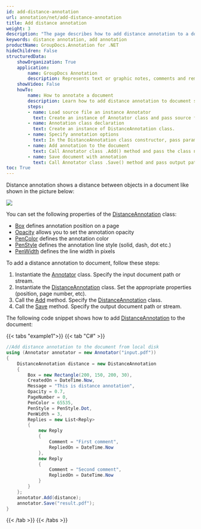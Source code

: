 ```yaml
---
id: add-distance-annotation
url: annotation/net/add-distance-annotation
title: Add distance annotation
weight: 3
description: "The page describes how to add distance annotation to a document using GroupDocs.Annotation for .NET."
keywords: distance annotation, add annotation
productName: GroupDocs.Annotation for .NET
hideChildren: False
structuredData:
    showOrganization: True
    application:    
        name: GroupDocs Annotation
        description: Represents text or graphic notes, comments and remarks attached to a specific part of the content of the document using C#
    showVideo: False
    howTo:
        name: How to annotate a document
        description: Learn how to add distance annotation to document step by step
        steps:
        - name: Load source file an instance Annotator
          text: Create an instance of Annotator class and pass source file path as a constructor parameter. You may specify absolute or relative file path as per your requirements. 
        - name: Annotation class declaration
          text: Create an instance of DistanceAnnotation class.
        - name: Specify annotation options 
          text: In the DistanceAnnotation class constructor, pass parameters.
        - name: Add annotation to the document
          text: Call Annotator class .Add() method and pass the class name DistanceAnnotation.
        - name: Save document with annotation
          text: Call Annotator class .Save() method and pass output path file.
toc: True
---
```

Distance annotation shows a distance between objects in a document like shown in the picture below: 

![](/annotation/net/images/add-distance-annotation.png)

You can set the following properties of the [DistanceAnnotation](https://reference.groupdocs.com/net/annotation/groupdocs.annotation.models.annotationmodels/distanceannotation) class:

*   [Box](https://reference.groupdocs.com/annotation/net/groupdocs.annotation.models.annotationmodels/areaannotation/properties/box) defines annotation position on a page
*   [Opacity](https://reference.groupdocs.com/annotation/net/groupdocs.annotation.models.annotationmodels/areaannotation/properties/opacity) allows you to set the annotation opacity
*   [PenColor](https://reference.groupdocs.com/annotation/net/groupdocs.annotation.models.annotationmodels/areaannotation/properties/pencolor) defines the annotation color
*   [PenStyle](https://reference.groupdocs.com/annotation/net/groupdocs.annotation.models.annotationmodels/areaannotation/properties/penstyle) defines the annotation line style (solid, dash, dot etc.)
*   [PenWidth](https://reference.groupdocs.com/annotation/net/groupdocs.annotation.models.annotationmodels/areaannotation/properties/penwidth) defines the line width in pixels

  
To add a distance annotation to document, follow these steps:  

1.   Instantiate the [Annotator](https://reference.groupdocs.com/net/annotation/groupdocs.annotation/annotator) class. Specify the input document path or stream.
2.   Instantiate the [DistanceAnnotation](https://reference.groupdocs.com/net/annotation/groupdocs.annotation.models.annotationmodels/distanceannotation) class. Set the appropriate properties (position, page number, etc).
3.   Call the [Add](https://reference.groupdocs.com/net/annotation/groupdocs.annotation/annotator/methods/add) method. Specify the [DistanceAnnotation](https://reference.groupdocs.com/net/annotation/groupdocs.annotation.models.annotationmodels/distanceannotation) class.
4.   Call the [Save](https://reference.groupdocs.com/net/annotation/groupdocs.annotation/annotator/methods/save/index) method. Specify the output document path or stream.  
      
    

The following code snippet shows how to add [DistanceAnnotation](https://reference.groupdocs.com/net/annotation/groupdocs.annotation.models.annotationmodels/distanceannotation) to the document:

{{< tabs "example1">}}
{{< tab "C#" >}}
```csharp
//Add distance annotation to the document from local disk
using (Annotator annotator = new Annotator("input.pdf"))
{
	DistanceAnnotation distance = new DistanceAnnotation
    {
        Box = new Rectangle(200, 150, 200, 30),
        CreatedOn = DateTime.Now,
        Message = "This is distance annotation",
        Opacity = 0.7,
        PageNumber = 0,
        PenColor = 65535,
        PenStyle = PenStyle.Dot,
        PenWidth = 3,
        Replies = new List<Reply>
        {
        	new Reply
            {
            	Comment = "First comment",
                RepliedOn = DateTime.Now
            },
            new Reply
            {
            	Comment = "Second comment",
                RepliedOn = DateTime.Now
            }
        }
    };
    annotator.Add(distance);
    annotator.Save("result.pdf");
}
```
{{< /tab >}}
{{< /tabs >}}
